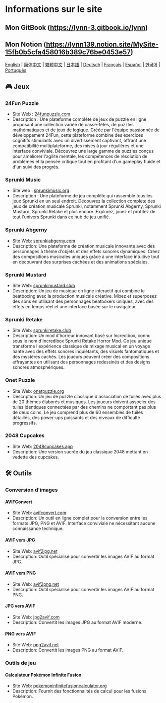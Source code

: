 # Informations sur le site

## Mon GitBook (https://lynn-3.gitbook.io/lynn)

## Mon Notion (https://lynn139.notion.site/MySite-15fb0b5cfa458016b389c76be0453e57)

[English](./README.md) | [简体中文](./README_CN.md) | [繁體中文](./README_TW.md) | [日本語](./README_JP.md) | [Deutsch](./README_DE.md) | [Français](./README_FR.md) | [Español](./README_ES.md) | [한국어](./README_KR.md) | [Português](./README_PT.md)

## 🎮 Jeux

### 24Fun Puzzle

- Site Web : [24funpuzzle.com](https://24funpuzzle.com?utm_source=github)
- Description : Une plateforme complète de jeux de puzzle en ligne proposant une collection variée de casse-têtes, de puzzles mathématiques et de jeux de logique. Créée par l'équipe passionnée de développement 24Fun, cette plateforme combine des exercices cognitifs stimulants avec un divertissement captivant, offrant une compatibilité multiplateforme, des mises à jour régulières et une interface conviviale. Découvrez une large gamme de puzzles conçus pour améliorer l'agilité mentale, les compétences de résolution de problèmes et la pensée critique tout en profitant d'un gameplay fluide et d'un suivi des progrès.

### Sprunki Music

- Site web : [sprunkimusic.org](https://sprunkimusic.org?utm_source=github)
- Description : Une plateforme de jeu complète qui rassemble tous les jeux Sprunki en un seul endroit. Découvrez la collection complète des jeux de création musicale Sprunki, notamment Sprunki Abgerny, Sprunki Mustard, Sprunki Retake et plus encore. Explorez, jouez et profitez de tout l'univers Sprunki dans ce hub de jeu unifié.

### Sprunki Abgerny

- Site Web: [sprunkiabgerny.com](https://sprunkiabgerny.com?utm_source=github)
- Description: Une plateforme de création musicale innovante avec des personnages à thème d'objets et des effets sonores dynamiques. Créez des compositions musicales uniques grâce à une interface intuitive tout en découvrant des surprises cachées et des animations spéciales.

### Sprunki Mustard

- Site Web: [sprunkimustard.club](https://sprunkimustard.club?utm_source=github)
- Description: Un jeu de musique en ligne interactif qui combine le beatboxing avec la production musicale créative. Mixez et superposez des sons en utilisant des personnages beatboxers uniques, avec des effets en temps réel et une interface basée sur le navigateur.

### Sprunki Retake

- Site Web: [sprunkiretake.club](https://sprunkiretake.club?utm_source=github)
- Description: Un mod d'horreur innovant basé sur Incredibox, connu sous le nom d'Incredibox Sprunki Retake Horror Mod. Ce jeu unique transforme l'expérience classique de mixage musical en un voyage hanté avec des effets sonores inquiétants, des visuels fantomatiques et des mystères cachés. Les joueurs peuvent créer des compositions effrayantes en utilisant des personnages redessinés et des designs sonores atmosphériques.

### Onet Puzzle

- Site Web: [onetpuzzle.org](https://onetpuzzle.org?utm_source=github)
- Description: Un jeu de puzzle classique d'association de tuiles avec plus de 20 thèmes élaborés et musiques. Les joueurs doivent associer des tuiles identiques connectées par des chemins ne comportant pas plus de deux coins. Le jeu comprend plus de 60 ensembles de tuiles détaillés, des power-ups puissants et des niveaux de difficulté progressifs.

### 2048 Cupcakes

- Site Web: [2048cupcakes.app](https://2048cupcakes.app?utm_source=github)
- Description: Une version sucrée du jeu classique 2048 mettant en vedette des cupcakes.

## 🛠️ Outils

### Conversion d'images

#### AVIFConvert

- Site Web: [avifconvert.com](https://avifconvert.com?utm_source=github)
- Description: Un outil en ligne complet pour la conversion entre les formats JPG, PNG et AVIF. Interface conviviale ne nécessitant aucune connaissance technique.

#### AVIF vers JPG

- Site Web: [avif2jpg.net](https://avif2jpg.net?utm_source=github)
- Description: Outil spécialisé pour convertir les images AVIF au format JPG.

#### AVIF vers PNG

- Site Web: [avif2png.net](https://avif2png.net?utm_source=github)
- Description: Outil spécialisé pour convertir les images AVIF au format PNG.

#### JPG vers AVIF

- Site Web: [jpg2avif.com](https://jpg2avif.com?utm_source=github)
- Description: Convertit les images JPG au format AVIF moderne.

#### PNG vers AVIF

- Site Web: [png2avif.net](https://png2avif.net?utm_source=github)
- Description: Convertit les images PNG au format AVIF.

### Outils de jeu

#### Calculateur Pokémon Infinite Fusion

- Site Web: [pokemoninfinitefusioncalculator.org](https://pokemoninfinitefusioncalculator.org?utm_source=github)
- Description: Fournit des fonctionnalités de calcul pour les fusions Pokémon.
